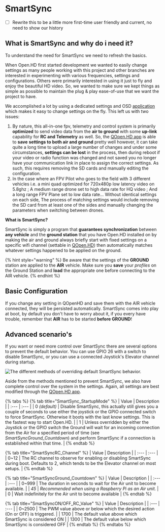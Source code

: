 # SmartSync

* [ ] Rewrite this to be a little more first-time user friendly and current, no need to show our history

## What is SmartSync and why do i need it?

To understand the need for SmartSync we need to refresh the basics.

When Open.HD first started development we wanted to easily change settings as many people working with this project and other branches are interested in experimenting with various frequencies, settings and configurations. Others were primarily interested in using it just to fly and enjoy the beautiful HD video. So, we wanted to make sure we kept things as simple as possible to maintain the plug & play ease-of-use that we want the project to have.

We accomplished a lot by using a dedicated settings and OSD [application ](../ground-station-software/qopen.hd-recommended.md)which makes it easy to change settings on the fly. This left us with two issues:

1. By nature, this all-in-one fpv, telemetry and control system is primarily **optimized** to send video data from the **air to ground** with some **up-link** capability for **RC and Telemetry** as well. So, the [QOpen.HD app](../ground-station-software/qopen.hd-recommended.md) is able to **save** **settings to both air and ground** pretty well however, it can take quite a long time to upload a large number of changes and under some circumstances, **settings can be lost** in the process, then during reboot if your video or radio function was changed and not saved you no longer have your communication link in place to assign the correct settings. As such, this requires removing the SD cards and manually editing the configuration.
2. In the case where an FPV Pilot who goes to the field with 3 different vehicles i.e. a mini quad optimized for 720x480p low latency video on 5.8ghz ; A medium range drone set to high data rate for HQ video ; And a long range FPV Plane set to low data rate... Without identical settings on each side, The process of matching settings would include removing the SD card from at least one of the sides and manually changing the parameters when switching between drones.

**What is SmartSync?**

SmartSync is simply a program that **guarantees synchronization** between **any vehicle** and the **ground station** that you have Open.HD installed on by making the air and ground always briefly start with fixed settings on a specific wifi channel \(settable in [QOpen.HD](../ground-station-software/qopen.hd-recommended.md)\) then automatically matches whatever settings happened to be applied on the ground.

{% hint style="warning" %}
Be aware that the settings of the **GROUND** station are applied to the **AIR** vehicle. Make sure you **save** your _profiles_ on the Ground Station and **load** the appropriate one before connecting to the AIR vehicle.
{% endhint %}

## **Basic Configuration**

If you change any setting in QOpenHD and save them with the AIR vehicle connected, they will be persisted automatically. SmartSync comes into play at boot, by default you don't have to worry about it, if you every have trouble, remember that **AIR** has to be started **before GROUND**!

## Advanced scenario's

If you want or need more control over SmartSync there are several options to prevent the default behavior. You can use GPIO 26 with a switch to disable SmartSync, or you can use a connected Joystick's Elevator channel during startup.

![The different methods of overriding default SmartSync behavior.](https://github.com/HD-Fpv/Open.HD/raw/master/wiki-content/ProgramFlow/OpenHD%20SmartSync%20and%20Profile%20Guide.png)

Aside from the methods mentioned to prevent SmartSync, we also have complete control over the system in the settings. Again, all settings are best modified through the [QOpen.HD app](../ground-station-software/qopen.hd-recommended.md).

{% tabs %}
{% tab title="SmartSync\_StartupMode" %}
| Value | Description |
| :--- | :--- |
| 0 _\(default\)_ | Disable SmartSync, this actually still gives you a couple of seconds to use either the joystick or the GPIO connected switch to force SmartSync. Otherwise it boots with the last know settings. This is the fastest way to start Open.HD. |
| 1 | Unless overridden by either the Joystick or the GPIO switch the Ground will wait for an incoming connection from the Air for a specified period of time \(see _SmartSyncGround\_Countdown_\) and perform SmartSync if a connection is established within that time. |
{% endtab %}

{% tab title="SmartSyncRC\_Channel" %}
| Value | Description |
| :--- | :--- |
| 0~12 | The RC channel to observe for enabling or disabling SmartSync during boot. Defaults to 2, which tends to be the Elevator channel on most setups. |
{% endtab %}

{% tab title="SmartSyncGround\_Countdown" %}
| Value | Description |
| :--- | :--- |
| 0~999 | The duration in seconds to wait for the Air unit to become available. |
| _45_ | _Recommended when using a Raspberry Pi as an Air unit._ |
| 0 | Wait indefinitely for the Air unit to become available |
{% endtab %}

{% tab title="SmartSyncON/OFF\_RC\_Value" %}
| Value | Description |
| :--- | :--- |
| 0~2500 | The PWM value above or below which the desired action \(On or OFF\) is triggered. |
| 1700 | The default value above which SmartSync is considered ON |
| 1300 | The default value below which SmartSync is considered OFF |
{% endtab %}
{% endtabs %}



